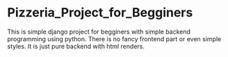# Pizzeria_Project_for_Begginers

This is simple django project for begginers with simple backend programming using python. There is no fancy frontend part or even simple styles. It is just pure backend with html renders.
